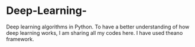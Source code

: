 # Deep-Learning-
Deep learning algorithms in Python. To have a better understanding of how deep learning works, I am sharing all my codes here.
I have used theano framework.

